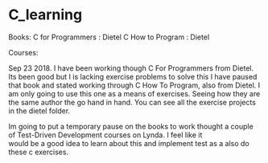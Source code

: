 # C_learning

Books:
  C for Programmers : Dietel
  C How to Program  : Dietel


Courses:



Sep 23 2018.
  I have been working though C For Programmers from Dietel. Its been good but I is lacking exercise problems to solve this I have paused
  that book and stated working through C How To Program, also from Dietel. I am only going to use this one as a means of exercises. Seeing
  how they are the same author the go hand in hand. You can see all the exercise projects in the dietel folder.

  Im going to put a temporary pause on the books to work thought a couple of Test-Driven Development courses on Lynda. I feel like it      
  would be a good idea to learn about this and implement test as a also do these c exercises.

